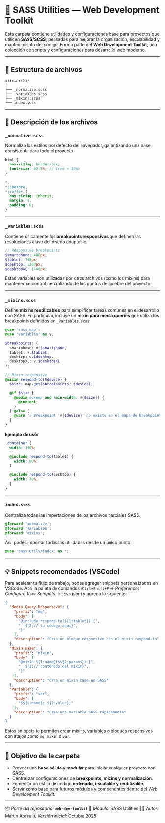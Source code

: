 # 🧰 SASS Utilities — Web Development Toolkit

Esta carpeta contiene utilidades y configuraciones base para proyectos que utilicen **SASS/SCSS**, pensadas para mejorar la organización, escalabilidad y mantenimiento del código.
Forma parte del **Web Development Toolkit**, una colección de scripts y configuraciones para desarrollo web moderno.

---

## 📂 Estructura de archivos

```
sass-utils/
│
├── _normalize.scss
├── _variables.scss
├── _mixins.scss
└── index.scss
```

---

## 🧩 Descripción de los archivos

### `_normalize.scss`

Normaliza los estilos por defecto del navegador, garantizando una base consistente para todo el proyecto.

```scss
html {
  box-sizing: border-box;
  font-size: 62.5%; // 1rem = 10px
}

*,
*::before,
*::after {
  box-sizing: inherit;
  margin: 0;
  padding: 0;
}
```

---

### `_variables.scss`

Contiene únicamente los **breakpoints responsivos** que definen las resoluciones clave del diseño adaptable.

```scss
// Responsive breakpoints
$smartphone: 480px;
$tablet: 768px;
$desktop: 1200px;
$desktopXL: 1400px;
```

Estas variables son utilizadas por otros archivos (como los mixins) para mantener un control centralizado de los puntos de quiebre del proyecto.

---

### `_mixins.scss`

Define **mixins reutilizables** para simplificar tareas comunes en el desarrollo con SASS.
En particular, incluye un **mixin para media queries** que utiliza los breakpoints definidos en `_variables.scss`.

```scss
@use 'sass:map';
@use 'variables' as v;

$breakpoints: (
  smartphone: v.$smartphone,
  tablet: v.$tablet,
  desktop: v.$desktop,
  desktopXL: v.$desktopXL
);

// Mixin responsive
@mixin respond-to($device) {
  $size: map.get($breakpoints, $device);

  @if $size {
    @media screen and (min-width: #{$size}) {
      @content;
    }
  } @else {
    @warn "⚠️ Breakpoint '#{$device}' no existe en el mapa de breakpoints.";
  }
}
```

**Ejemplo de uso:**

```scss
.container {
  width: 100%;

  @include respond-to(tablet) {
    width: 80%;
  }

  @include respond-to(desktop) {
    width: 70%;
  }
}
```

---

### `index.scss`

Centraliza todas las importaciones de los archivos parciales SASS.

```scss
@forward 'normalize';
@forward 'variables';
@forward 'mixins';
```

Así, podés importar todas las utilidades desde un único punto:

```scss
@use 'sass-utils/index' as *;
```

---

## 💡 Snippets recomendados (VSCode)

Para acelerar tu flujo de trabajo, podés agregar snippets personalizados en VSCode.
Abrí la paleta de comandos (`Ctrl+Shift+P` → *Preferences: Configure User Snippets* → *scss.json*)
y agregá lo siguiente:

```json
{
  "Media Query Responsive": {
    "prefix": "mq",
    "body": [
      "@include respond-to(${1:tablet}) {",
      "  ${2:// tu código aquí}",
      "}"
    ],
    "description": "Crea un bloque responsive con el mixin respond-to"
  },
  "Mixin Base": {
    "prefix": "mixin",
    "body": [
      "@mixin ${1:name}($${2:params}) {",
      "  ${3:// contenido del mixin}",
      "}"
    ],
    "description": "Crea un mixin base en SASS"
  },
  "Variable": {
    "prefix": "var",
    "body": [
      "$${1:name}: ${2:value};"
    ],
    "description": "Crea una variable SASS rápidamente"
  }
}
```

Estos snippets te permiten crear mixins, variables o bloques responsivos con atajos como `mq`, `mixin` o `var`.

---

## 🚀 Objetivo de la carpeta

* Proveer una **base sólida y modular** para iniciar cualquier proyecto con SASS.
* Centralizar configuraciones de **breakpoints, mixins y normalización**.
* Fomentar un estilo de código **ordenado, escalable y reutilizable**.
* Servir como base para futuros módulos y componentes dentro del *Web Development Toolkit*.

---

📦 *Parte del repositorio:*
**`web-dev-toolkit`**
🧠 *Módulo:* SASS Utilities
👨‍💻 *Autor:* Martin Abreu
🗓️ *Versión inicial:* Octubre 2025
